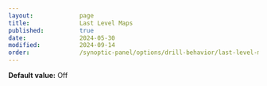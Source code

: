 ```yaml
---
layout:             page
title:              Last Level Maps
published:          true
date:               2024-05-30
modified:           2024-09-14
order:              /synoptic-panel/options/drill-behavior/last-level-maps
---
```

**Default value:** Off
